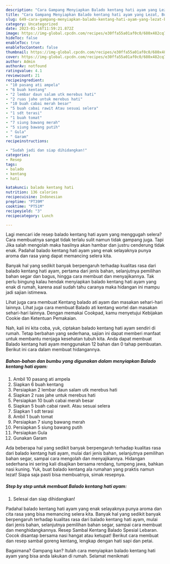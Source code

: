```yaml
---
description: "Cara Gampang Menyiapkan Balado kentang hati ayam yang Lezat, Buat Buka Puasa}"
title: "Cara Gampang Menyiapkan Balado kentang hati ayam yang Lezat, Buat Buka Puasa}"
slug: 649-cara-gampang-menyiapkan-balado-kentang-hati-ayam-yang-lezat-buat-buka-puasa
category: Uncategorized
date: 2023-01-16T11:59:21.872Z
image: https://img-global.cpcdn.com/recipes/e30ffa55a01af0c0/680x482cq70/balado-kentang-hati-ayam-foto-resep-utama.jpg
hideToc: false
enableToc: true
enableTocContent: false
thumbnail: https://img-global.cpcdn.com/recipes/e30ffa55a01af0c0/680x482cq70/balado-kentang-hati-ayam-foto-resep-utama.jpg
cover: https://img-global.cpcdn.com/recipes/e30ffa55a01af0c0/680x482cq70/balado-kentang-hati-ayam-foto-resep-utama.jpg
author: Admin
authorAv: notfound
ratingvalue: 4.1
reviewcount: 21
recipeingredient:
- "10 pasang ati ampela"
- "6 buah kentang"
- "2 lembar daun salam utk merebus hati"
- "2 ruas jahe untuk merebus hati"
- "10 buah cabai merah besar"
- "5 buah cabai rawit Atau sesuai selera"
- "1 sdt terasi"
- "1 buah tomat"
- "7 siung bawang merah"
- "5 siung bawang putih"
- " Gula"
- " Garam"
recipeinstructions:

- "Sudah jadi dan siap dihidangkan!"
categories:
- Resep
tags:
- balado
- kentang
- hati

katakunci: balado kentang hati 
nutrition: 136 calories
recipecuisine: Indonesian
preptime: "PT39M"
cooktime: "PT51M"
recipeyield: "3"
recipecategory: Lunch

---
```



Lagi mencari ide resep balado kentang hati ayam yang menggugah selera? Cara membuatnya sangat tidak terlalu sulit namun tidak gampang juga. Tapi Jika salah mengolah maka hasilnya akan hambar dan justru cenderung tidak enak. Padahal balado kentang hati ayam yang enak selayaknya punya aroma dan rasa yang dapat memancing selera kita.


Banyak hal yang sedikit banyak berpengaruh terhadap kualitas rasa dari balado kentang hati ayam, pertama dari jenis bahan, selanjutnya pemilihan bahan segar dan bagus, hingga cara membuat dan menyajikannya. Tak perlu bingung kalau hendak menyiapkan balado kentang hati ayam yang enak di rumah, karena asal sudah tahu caranya maka hidangan ini mampu jadi sajian istimewa.

Lihat juga cara membuat Kentang balado ati ayam dan masakan sehari-hari lainnya. Lihat juga cara membuat Balado ati kentang wortel dan masakan sehari-hari lainnya. Dengan memakai Cookpad, kamu menyetujui Kebijakan Cookie dan Ketentuan Pemakaian.


Nah, kali ini kita coba, yuk, ciptakan balado kentang hati ayam sendiri di rumah. Tetap berbahan yang sederhana, sajian ini dapat memberi manfaat untuk membantu menjaga kesehatan tubuh kita. Anda dapat membuat Balado kentang hati ayam menggunakan 12 bahan dan 0 tahap pembuatan. Berikut ini cara dalam membuat hidangannya.

<!--inarticleads1-->

##### Bahan-bahan dan bumbu yang digunakan dalam menyiapkan Balado kentang hati ayam:

1. Ambil 10 pasang ati ampela
1. Siapkan 6 buah kentang
1. Persiapkan 2 lembar daun salam utk merebus hati
1. Siapkan 2 ruas jahe untuk merebus hati
1. Persiapkan 10 buah cabai merah besar
1. Siapkan 5 buah cabai rawit. Atau sesuai selera
1. Siapkan 1 sdt terasi
1. Ambil 1 buah tomat
1. Persiapkan 7 siung bawang merah
1. Persiapkan 5 siung bawang putih
1. Persiapkan  Gula
1. Gunakan  Garam


Ada beberapa hal yang sedikit banyak berpengaruh terhadap kualitas rasa dari balado kentang hati ayam, mulai dari jenis bahan, selanjutnya pemilihan bahan segar, sampai cara mengolah dan menyajikannya. Hidangan sederhana ini sering kali disajikan bersama rendang, tumpeng jawa, bahkan nasi kuning. Yuk, buat balado kentang ala rumahan yang praktis namun lezat! Siapa saja pasti bisa membuatnya, simak resepnya. 

<!--inarticleads2-->

##### Step by step untuk membuat Balado kentang hati ayam:


1. Selesai dan siap dihidangkan!

Padahal balado kentang hati ayam yang enak selayaknya punya aroma dan cita rasa yang bisa memancing selera kita. Banyak hal yang sedikit banyak berpengaruh terhadap kualitas rasa dari balado kentang hati ayam, mulai dari jenis bahan, selanjutnya pemilihan bahan segar, sampai cara membuat dan menghidangkannya. Resep Sambal Kentang Balado Spesial Lebaran. Cocok disantap bersama nasi hangat atau ketupat! Berikut cara membuat dan resep sambal goreng kentang, lengkap dengan hati sapi dan petai. 

Bagaimana? Gampang kan? Itulah cara menyiapkan balado kentang hati ayam yang bisa anda lakukan di rumah. Selamat menikmati
